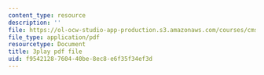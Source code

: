 ```yaml
---
content_type: resource
description: ''
file: https://ol-ocw-studio-app-production.s3.amazonaws.com/courses/cms-608-game-design-spring-2014/f9542128760440be8ec8e6f35f34ef3d_1506700.pdf
file_type: application/pdf
resourcetype: Document
title: 3play pdf file
uid: f9542128-7604-40be-8ec8-e6f35f34ef3d
---
```

